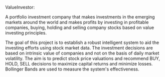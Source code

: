 ValueInvestor:

A portfolio investment company that makes investments in the emerging markets around the world and makes profits by investing in profitable companies, buying, holding and selling company stocks based on value investing principles.

The goal of this project is to establish a robust intelligent system to aid the investing efforts using stock market data. The investment decisions are based on intrinsic value of companies and not on the basis of daily market volatility. The aim is to predict stock price valuations and recommend BUY, HOLD, SELL decisions to maximize capital returns and minimize losses. Bollinger Bands are used to measure the system's effectiveness.
